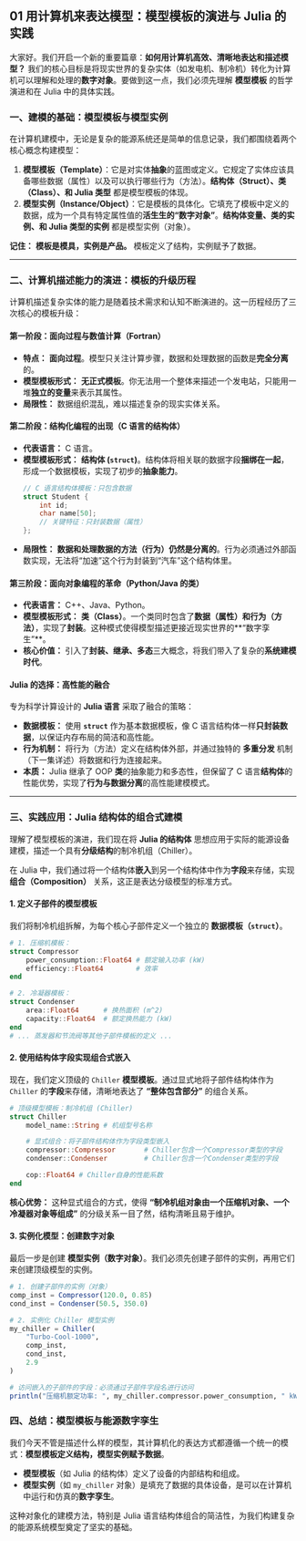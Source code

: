 ## **01 用计算机来表达模型：模型模板的演进与 Julia 的实践**

大家好。我们开启一个新的重要篇章：**如何用计算机高效、清晰地表达和描述模型？** 我们的核心目标是将现实世界的复杂实体（如发电机、制冷机）转化为计算机可以理解和处理的**数字对象**。要做到这一点，我们必须先理解 **模型模板** 的哲学演进和在 Julia 中的具体实践。

### **一、建模的基础：模型模板与模型实例**

在计算机建模中，无论是复杂的能源系统还是简单的信息记录，我们都围绕着两个核心概念构建模型：

1.  **模型模板（Template）**：它是对实体**抽象**的蓝图或定义。它规定了实体应该具备哪些数据（属性）以及可以执行哪些行为（方法）。**结构体（Struct）、类（Class）、和 Julia 类型** 都是模型模板的体现。
2.  **模型实例（Instance/Object）**：它是模板的具体化。它填充了模板中定义的数据，成为一个具有特定属性值的**活生生的“数字对象”**。**结构体变量、类的实例、和 Julia 类型的实例** 都是模型实例（对象）。

**记住：** **模板是模具，实例是产品。** 模板定义了结构，实例赋予了数据。

-----

### **二、计算机描述能力的演进：模板的升级历程**

计算机描述复杂实体的能力是随着技术需求和认知不断演进的。这一历程经历了三次核心的模板升级：

#### **第一阶段：面向过程与数值计算（Fortran）**

  * **特点：** **面向过程**。模型只关注计算步骤，数据和处理数据的函数是**完全分离**的。
  * **模型模板形式：** **无正式模板**。你无法用一个整体来描述一个发电站，只能用一堆**独立的变量**来表示其属性。
  * **局限性：** 数据组织混乱，难以描述复杂的现实实体关系。

#### **第二阶段：结构化编程的出现（C 语言的结构体）**

  * **代表语言：** C 语言。
  * **模型模板形式：** **结构体 (`struct`)**。结构体将相关联的数据字段**捆绑在一起**，形成一个数据模板，实现了初步的**抽象能力**。
    ```c
    // C 语言结构体模板：只包含数据
    struct Student {
        int id;        
        char name[50];
        // 关键特征：只封装数据（属性）
    };
    ```
  * **局限性：** **数据和处理数据的方法（行为）仍然是分离的**。行为必须通过外部函数实现，无法将“加速”这个行为封装到“汽车”这个结构体里。

#### **第三阶段：面向对象编程的革命（Python/Java 的类）**

  * **代表语言：** C++、Java、Python。
  * **模型模板形式：** **类（Class）**。一个类同时包含了**数据（属性）和行为（方法）**，实现了**封装**。这种模式使得模型描述更接近现实世界的\*\*“数字孪生”\*\*。
  * **核心价值：** 引入了**封装、继承、多态**三大概念，将我们带入了复杂的**系统建模时代**。

#### **Julia 的选择：高性能的融合**

专为科学计算设计的 **Julia 语言** 采取了融合的策略：

  * **数据模板：** 使用 **`struct`** 作为基本数据模板，像 C 语言结构体一样**只封装数据**，以保证内存布局的简洁和高性能。
  * **行为机制：** 将行为（方法）定义在结构体外部，并通过独特的 **多重分发** 机制（下一集详述）将数据和行为连接起来。
  * **本质：** Julia 继承了 OOP **类**的抽象能力和多态性，但保留了 C 语言**结构体**的性能优势，实现了**行为与数据分离**的高性能建模模式。

-----

### **三、实践应用：Julia 结构体的组合式建模**

理解了模型模板的演进，我们现在将 **Julia 的结构体** 思想应用于实际的能源设备建模，描述一个具有**分级结构**的制冷机组（Chiller）。

在 Julia 中，我们通过将一个结构体**嵌入**到另一个结构体中作为**字段**来存储，实现 **组合（Composition）** 关系，这正是表达分级模型的标准方式。

#### **1. 定义子部件的模型模板**

我们将制冷机组拆解，为每个核心子部件定义一个独立的 **数据模板（`struct`）**。

```julia
# 1. 压缩机模板：
struct Compressor
    power_consumption::Float64 # 额定输入功率 (kW)
    efficiency::Float64        # 效率
end

# 2. 冷凝器模板：
struct Condenser
    area::Float64      # 换热面积 (m^2)
    capacity::Float64  # 额定换热能力 (kW)
end
# ... 蒸发器和节流阀等其他子部件模板的定义 ...
```

#### **2. 使用结构体字段实现组合式嵌入**

现在，我们定义顶级的 `Chiller` **模型模板**。通过显式地将子部件结构体作为 `Chiller` 的**字段**来存储，清晰地表达了 **“整体包含部分”** 的组合关系。

```julia
# 顶级模型模板：制冷机组 (Chiller)
struct Chiller
    model_name::String # 机组型号名称

    # 显式组合：将子部件结构体作为字段类型嵌入
    compressor::Compressor       # Chiller包含一个Compressor类型的字段
    condenser::Condenser         # Chiller包含一个Condenser类型的字段

    cop::Float64 # Chiller自身的性能系数
end
```

**核心优势：** 这种显式组合的方式，使得 **“制冷机组对象由一个压缩机对象、一个冷凝器对象等组成”** 的分级关系一目了然，结构清晰且易于维护。

#### **3. 实例化模型：创建数字对象**

最后一步是创建 **模型实例（数字对象）**。我们必须先创建子部件的实例，再用它们来创建顶级模型的实例。

```julia
# 1. 创建子部件的实例（对象）
comp_inst = Compressor(120.0, 0.85)
cond_inst = Condenser(50.5, 350.0)

# 2. 实例化 Chiller 模型实例
my_chiller = Chiller(
    "Turbo-Cool-1000",
    comp_inst,
    cond_inst,
    2.9
)

# 访问嵌入的子部件的字段：必须通过子部件字段名进行访问
println("压缩机额定功率: ", my_chiller.compressor.power_consumption, " kW")
```

### **四、总结：模型模板与能源数字孪生**

我们今天不管是描述什么样的模型，其计算机化的表达方式都遵循一个统一的模式：**模型模板定义结构，模型实例赋予数据**。

  * **模型模板**（如 Julia 的结构体）定义了设备的内部结构和组成。
  * **模型实例**（如 `my_chiller` 对象）是填充了数据的具体设备，是可以在计算机中运行和仿真的**数字孪生**。

这种对象化的建模方法，特别是 Julia 语言结构体组合的简洁性，为我们构建复杂的能源系统模型奠定了坚实的基础。

